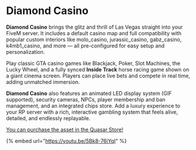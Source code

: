 # Diamond Casino

**Diamond Casino** brings the glitz and thrill of Las Vegas straight into your FiveM server. It includes a default casino map and full compatibility with popular custom interiors like molo\_casino, jurassic\_casino, gabz\_casino, k4mb1\_casino, and more — all pre-configured for easy setup and personalization.

Play classic GTA casino games like Blackjack, Poker, Slot Machines, the Lucky Wheel, and a fully synced **Inside Track** horse racing game shown on a giant cinema screen. Players can place live bets and compete in real time, adding unmatched immersion.

**Diamond Casino** also features an animated LED display system (GIF supported), security cameras, NPCs, player membership and ban management, and an integrated chips store. Add a luxury experience to your RP server with a rich, interactive gambling system that feels alive, detailed, and endlessly replayable.

[You can purchase the asset in the Quasar Store!](https://www.quasar-store.com/scripts/casino)

{% embed url="https://youtu.be/5Bk8-76iYqI" %}
